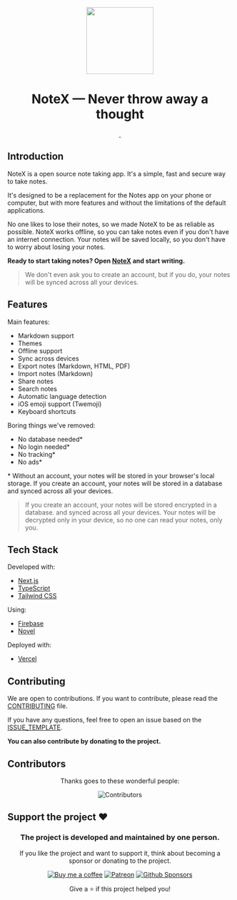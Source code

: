 <div align="center">

<p align="center">
  <a href="https://notex.live">
    <picture>
      <source media="(prefers-color-scheme: dark)" srcset="https://notex.live/logos/logo-notex-inverted.svg">
      <img src="https://notex.live/logos/logo-notex.svg" width="150">
    </picture>
  </a>
</p>

# NoteX — Never throw away a thought

<p align="center">
  <a aria-label="Latest Release" href="https://github.com/notexdotlive/notex/releases/latest">
    <img alt="" src="https://img.shields.io/github/v/release/notexdotlive/notex?style=for-the-badge&labelColor=000000">
  </a>
  <a aria-label="License" href="https://github.com/notexdotlive/notex/blob/main/LICENSE.md">
    <img alt="" src="https://img.shields.io/github/license/notexdotlive/notex?style=for-the-badge&labelColor=000000">
  </a>
</p>

</div>

## Introduction

NoteX is a open source note taking app. It's a simple, fast and secure way to take notes.

It's designed to be a replacement for the Notes app on your phone or computer, but with more features and without the limitations of the default applications.

No one likes to lose their notes, so we made NoteX to be as reliable as possible. NoteX works offline, so you can take notes even if you don't have an internet connection. Your notes will be saved locally, so you don't have to worry about losing your notes.

**Ready to start taking notes? Open [NoteX](https://notex.live) and start writing.**

> We don't even ask you to create an account, but if you do, your notes will be synced across all your devices.

## Features

Main features:

- Markdown support
- Themes
- Offline support
- Sync across devices
- Export notes (Markdown, HTML, PDF)
- Import notes (Markdown)
- Share notes
- Search notes
- Automatic language detection
- iOS emoji support (Twemoji)
- Keyboard shortcuts

Boring things we've removed:

- No database needed\*
- No login needed\*
- No tracking\*
- No ads\*

\* Without an account, your notes will be stored in your browser's local storage. If you create an account, your notes will be stored in a database and synced across all your devices.

> If you create an account, your notes will be stored encrypted in a database. and synced across all your devices. Your notes will be decrypted only in your device, so no one can read your notes, only you.

## Tech Stack

Developed with:

- [Next.js](https://nextjs.org/)
- [TypeScript](https://www.typescriptlang.org/)
- [Tailwind CSS](https://tailwindcss.com/)

Using:

- [Firebase](https://firebase.google.com/)
- [Novel](https://novel.sh/)

Deployed with:

- [Vercel](https://vercel.com/)

## Contributing

We are open to contributions. If you want to contribute, please read the [CONTRIBUTING](https://github.com/notexdotlive/notex/blob/main/CONTRIBUTING.md) file.

If you have any questions, feel free to open an issue based on the [ISSUE_TEMPLATE](https://github.com/notexdotlive/notex/blob/main/.github/ISSUE_TEMPLATE.md).

**You can also contribute by donating to the project.**

## Contributors

<center>

Thanks goes to these wonderful people:

![Contributors](https://contrib.rocks/image?repo=notexdotlive/notex)

</center>

## Support the project ❤

<center>

### The project is developed and maintained by one person.

If you like the project and want to support it, think about becoming a sponsor or donating to the project.

[![Buy me a coffee](https://img.shields.io/badge/Buy%20me%20a%20coffee-FFF?style=for-the-badge&logo=buy-me-a-coffee&logoColor=FFDD00&labelColor=000&color=000)](https://www.buymeacoffee.com/gelzin)
[![Patreon](https://img.shields.io/badge/Patreon-FFF?style=for-the-badge&logo=patreon&logoColor=FF424D&labelColor=000&color=000)](https://www.patreon.com/gelzin)
[![Github Sponsors](https://img.shields.io/badge/Github%20Sponsors-FFF?style=for-the-badge&logo=github&logoColor=FFFFFF&labelColor=000&color=000)](https://github.com/sponsors/gelzinn)

Give a ⭐️ if this project helped you!

</center>
